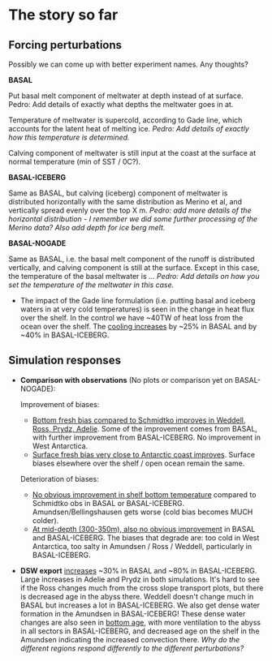 # The story so far

## Forcing perturbations

Possibly we can come up with better experiment names. Any thoughts?

**BASAL**

Put basal melt component of meltwater at depth instead of at surface. Pedro: Add details of exactly what depths the meltwater goes in at.

Temperature of meltwater is supercold, according to Gade line, which accounts for the latent heat of melting ice. _Pedro: Add details of exactly how this temperature is determined._

Calving component of meltwater is still input at the coast at the surface at normal temperature (min of SST / 0C?).

**BASAL-ICEBERG**

Same as BASAL, but calving (iceberg) component of meltwater is distributed horizontally with the same distribution as Merino et al, and vertically spread evenly over the top X m. _Pedro: add more details of the horizontal distribution - I remember we did some further processing of the Merino data? Also add depth for ice berg melt._

**BASAL-NOGADE** 

Same as BASAL, i.e. the basal melt component of the runoff is distributed vertically, and calving component is still at the surface. Except in this case, the temperature of the basal meltwater is ... _Pedro: Add details on how you set the temperature of the meltwater in this case._

* The impact of the Gade line formulation (i.e. putting basal and iceberg waters in at very cold temperatures) is seen in the change in heat flux over the shelf. In the control we have ~40TW of heat loss from the ocean over the shelf. The [cooling increases](https://github.com/pedrocol/basal_mom5-collaborative-project/issues/66#issuecomment-1681499552) by ~25% in BASAL and by ~40% in BASAL-ICEBERG.

## Simulation responses

* **Comparison with observations** (No plots or comparison yet on BASAL-NOGADE):
  
  Improvement of biases:
  - [Bottom fresh bias compared to Schmidtko improves in Weddell, Ross, Prydz, Adelie](https://github.com/pedrocol/basal_mom5-collaborative-project/issues/63#issuecomment-1672354811). Some of the improvement comes from BASAL, with further improvement from BASAL-ICEBERG. No improvement in West Antarctica.
  - [Surface fresh bias very close to Antarctic coast improves](https://github.com/pedrocol/basal_mom5-collaborative-project/issues/63#issuecomment-1672376142). Surface biases elsewhere over the shelf / open ocean remain the same.
 
  Deterioration of biases:
  - [No obvious improvement in shelf bottom temperature](https://github.com/pedrocol/basal_mom5-collaborative-project/issues/63#issuecomment-1672352663) compared to Schmidtko obs in BASAL or BASAL-ICEBERG. Amundsen/Bellingshausen gets worse (cold bias becomes MUCH colder).
  - [At mid-depth (300-350m), also no obvious improvement](https://github.com/pedrocol/basal_mom5-collaborative-project/issues/63#issuecomment-1672383875) in BASAL and BASAL-ICEBERG. The biases that degrade are: too cold in West Antarctica, too salty in Amundsen / Ross / Weddell, particularly in BASAL-ICEBERG.

* **DSW export** [increases](https://github.com/pedrocol/basal_mom5-collaborative-project/issues/65#issuecomment-1679815469) ~30% in BASAL and ~80% in BASAL-ICEBERG. Large increases in Adelie and Prydz in both simulations. It's hard to see if the Ross changes much from the cross slope transport plots, but there is decreased age in the abyss there. Weddell doesn't change much in BASAL but increases a lot in BASAL-ICEBERG. We also get dense water formation in the Amundsen in BASAL-ICEBERG! These dense water changes are also seen in [bottom age](https://github.com/pedrocol/basal_mom5-collaborative-project/issues/29#issuecomment-1672377844), with more ventilation to the abyss in all sectors in BASAL-ICEBERG, and decreased age on the shelf in the Amundsen indicating the increased convection there. _Why do the different regions respond differently to the different perturbations?_
